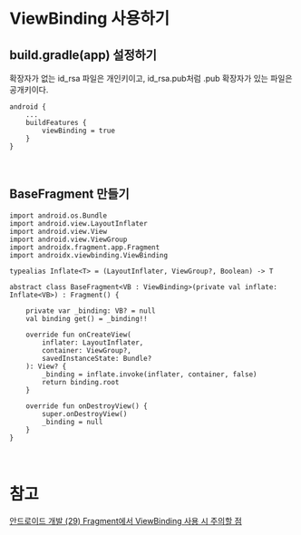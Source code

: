 # ViewBinding 사용하기

## build.gradle(app) 설정하기
확장자가 없는 id_rsa 파일은 개인키이고, id_rsa.pub처럼 .pub 확장자가 있는 파일은 공개키이다.
```
android {
    ...
    buildFeatures {
        viewBinding = true
    }
}
```

<br/>

## BaseFragment 만들기
```
import android.os.Bundle
import android.view.LayoutInflater
import android.view.View
import android.view.ViewGroup
import androidx.fragment.app.Fragment
import androidx.viewbinding.ViewBinding

typealias Inflate<T> = (LayoutInflater, ViewGroup?, Boolean) -> T

abstract class BaseFragment<VB : ViewBinding>(private val inflate: Inflate<VB>) : Fragment() {

    private var _binding: VB? = null
    val binding get() = _binding!!

    override fun onCreateView(
        inflater: LayoutInflater,
        container: ViewGroup?,
        savedInstanceState: Bundle?
    ): View? {
        _binding = inflate.invoke(inflater, container, false)
        return binding.root
    }

    override fun onDestroyView() {
        super.onDestroyView()
        _binding = null
    }
}
```

<br/>

# 참고
[안드로이드 개발 (29) Fragment에서 ViewBinding 사용 시 주의할 점](https://gift123.tistory.com/58)